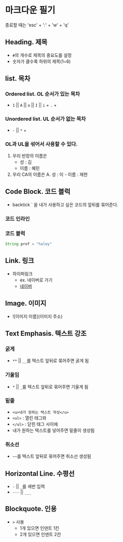 # 마크다운 필기
종료할 때는 'esc' + ':' + 'w' + 'q'


## Heading. 제목
- `#`의 개수로 제목의 중요도를 설정
- 숫자가 클수록 하위의 제목(1~6)

## list. 목차

### Ordered list. OL 순서가 있는 목차

* `1` || `A` || `a` || `I` || `i` + `.` + ` `


### Unordered list. UL 순서가 없는 목차

* `-` || `*` + ` `

### OL과 UL을 섞어서 사용할 수 있다.
1. 우리 반장의 이름은
    - 성 : 김
    - 이름 : 혜민
2. 우리 CA의 이름은
    A. 성 : 이
        - 이름 : 재현

## Code Block. 코드 블럭

* backtick ` 을 내가 사용하고 싶은 코드의 앞뒤를 묶어준다.

### 코드 인라인

### 코드 블럭
``` java
String prof = "haley"
```

## Link. 링크
* 하이퍼링크
    - ex. 네이버로 가기
    - [네이버](https://naver.com)

## Image. 이미지
* ![이미지 이름](이미지 주소)

## Text Emphasis. 텍스트 강조

### 굵게
* `**` || `__`를 텍스트 앞뒤로 묶어주면 굵게 됨

### 기울임
* `*` || `_`를 텍스트 앞뒤로 묶어주면 기울게 됨

### 밑줄
* `<u>내가 원하는 텍스트 작성</u>`
* `<ul>` : 열린 태그와
* `</ul>` : 닫힌 태그 사이에
* 내가 원하는 텍스트를 넣어주면 밑줄이 생성됨

### 취소선
* `~~`를 텍스트 앞뒤로 묶어주면 취소선 생성됨

## Horizontal Line. 수평선
* `-` || `_`를 세번 입력
* `---` || `___`

## Blockquote. 인용
* `>` 사용
    * 1개 있으면 인덴트 1칸
    * 2개 있으면 인덴트 2칸